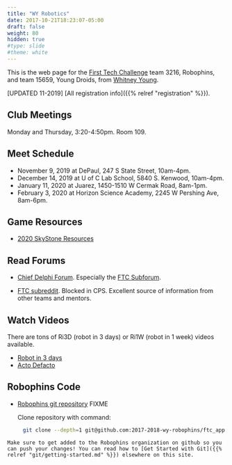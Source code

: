 ```yaml
---
title: "WY Robotics"
date: 2017-10-21T18:23:07-05:00
draft: false
weight: 80
hidden: true
#type: slide
#theme: white
---
```


This is the web page for the [First Tech
Challenge](https://www.firstinspires.org/robotics/ftc) team 3216,
Robophins, and team 15659, Young Droids, from [Whitney Young](http://wyoung.org/).

[UPDATED 11-2019] [All registration info]({{% relref "registration" %}}).

## Club Meetings

Monday and Thursday, 3:20-4:50pm. Room 109.

## Meet Schedule

* November 9, 2019 at DePaul, 247 S State Street, 10am-4pm.
* December 14, 2019 at U of C Lab School, 5840 S. Kenwood, 10am-4pm.
* January 11, 2020 at Juarez, 1450-1510 W Cermak Road, 8am-1pm.
* February 3, 2020 at Horizon Science Academy, 2245 W Pershing Ave, 8am-6pm.

## Game Resources

* [2020 SkyStone Resources](https://www.firstinspires.org/resource-library/ftc/game-and-season-info)

## Read Forums 
    
* [Chief Delphi Forum](https://www.chiefdelphi.com/forums/index.php). Especially the [FTC Subforum](https://www.chiefdelphi.com/forums/forumdisplay.php?f=146).

* [FTC subreddit](https://www.reddit.com/r/FTC/). Blocked in CPS. Excellent source of information from other teams and mentors.

## Watch Videos

There are tons of Ri3D (robot in 3 days) or Ri1W (robot in 1 week) videos available.

* [Robot in 3 days](https://www.youtube.com/user/robotin3days)
* [Acto Defacto](https://www.youtube.com/watch?v=w384EpOfDL4)

## Robophins Code

* [Robophins git repository](https://github.com/2017-2018-wy-robophins/ftc_app) FIXME

    Clone repository with command:
```bash
     git clone --depth=1 git@github.com:2017-2018-wy-robophins/ftc_app.git
```
    Make sure to get added to the Robophins organization on github so you can push your changes! You can read how to [Get Started with Git]({{% relref "git/getting-started.md" %}}) elsewhere on this site.
